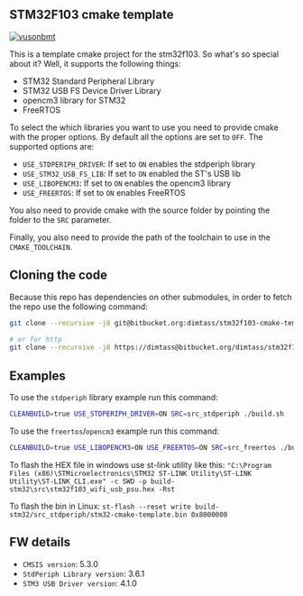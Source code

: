 STM32F103 cmake template
----

[![vusonbmt](https://circleci.com/gh/vusonbmt/stm32f103-cmake-template.svg?style=svg)](https://app.circleci.com/pipelines/github/vusonbmt/stm32f103-cmake-template)

This is a template cmake project for the stm32f103. So what's
so special about it? Well, it supports the following things:

* STM32 Standard Peripheral Library
* STM32 USB FS Device Driver Library
* opencm3 library for STM32
* FreeRTOS

To select the which libraries you want to use you need to provide
cmake with the proper options. By default all the options are set
to `OFF`. The supported options are:

* `USE_STDPERIPH_DRIVER`: If set to `ON` enables the stdperiph library
* `USE_STM32_USB_FS_LIB`: If set to `ON` enabled the ST's USB lib
* `USE_LIBOPENCM3`: If set to `ON` enables the opencm3 library
* `USE_FREERTOS`: If set to `ON` enables FreeRTOS

You also need to provide cmake with the source folder by pointing
the folder to the `SRC` parameter.

Finally, you also need to provide the path of the toolchain to
use in the `CMAKE_TOOLCHAIN`.

## Cloning the code
Because this repo has dependencies on other submodules, in order to
fetch the repo use the following command:

```sh
git clone --recursive -j8 git@bitbucket.org:dimtass/stm32f103-cmake-template.git

# or for http
git clone --recursive -j8 https://dimtass@bitbucket.org/dimtass/stm32f103-cmake-template.git
```

## Examples
To use the `stdperiph` library example run this command:
```sh
CLEANBUILD=true USE_STDPERIPH_DRIVER=ON SRC=src_stdperiph ./build.sh
```

To use the `freertos`/`opencm3` example run this command:
```sh
CLEANBUILD=true USE_LIBOPENCM3=ON USE_FREERTOS=ON SRC=src_freertos ./build.sh
```

To flash the HEX file in windows use st-link utility like this:
```"C:\Program Files (x86)\STMicroelectronics\STM32 ST-LINK Utility\ST-LINK Utility\ST-LINK_CLI.exe" -c SWD -p build-stm32\src\stm32f103_wifi_usb_psu.hex -Rst```

To flash the bin in Linux:
```st-flash --reset write build-stm32/src_stdperiph/stm32-cmake-template.bin 0x8000000```

## FW details
* `CMSIS version`: 5.3.0
* `StdPeriph Library version`: 3.6.1
* `STM3 USB Driver version`: 4.1.0

